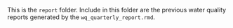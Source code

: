 This is the `report` folder. Include in this folder are the previous water quality reports generated by the `wq_quarterly_report.rmd`. 
